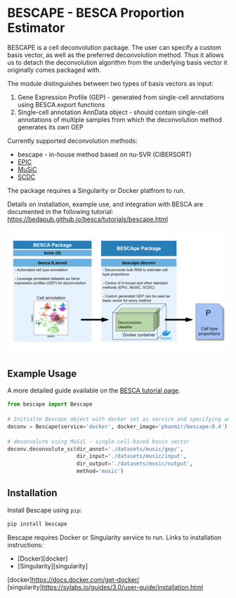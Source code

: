 BESCAPE - BESCA Proportion Estimator
=====================================

BESCAPE is a cell deconvolution package. The user can specify a custom basis vector, as well as the preferred deconvolution method. Thus it allows us to detach the deconvolution algorithm from the underlying basis vector it originally comes packaged with. 

The module distinguishes between two types of basis vectors as input:
1. Gene Expression Profile (GEP) - generated from single-cell annotations using BESCA.export functions 
2. Single-cell annotation AnnData object - should contain single-cell annotations of multiple samples from which the deconvolution method generates its own GEP

Currently supported deconvolution methods:
* bescape - in-house method based on nu-SVR (CIBERSORT)
* [EPIC](https://github.com/GfellerLab/EPIC)
* [MuSiC](https://github.com/xuranw/MuSiC)
* [SCDC](https://github.com/meichendong/SCDC/)

The package requires a Singularity or Docker platfrom to run.

Details on installation, example use, and integration with BESCA are documented in the following tutorial: <https://bedapub.github.io/besca/tutorials/bescape.html>

![summary fig][bescape summary]

[bescape summary]: https://github.com/bedapub/bescape/blob/master/docs/fig/bescape_summary_hires.png "BESCApe summary figure"

## Example Usage
A more detailed guide available on the [BESCA tutorial page](https://bedapub.github.io/besca/tutorials/bescape.html).

```python
from bescape import Bescape

# Initialte Bescape object with docker set as service and specifying an image to use (can be local or on DockerHub)
deconv = Bescape(service='docker', docker_image='phanmir/bescape:0.4')

# deconvolute using MuSiC - single-cell-based basis vector
deconv.deconvolute_sc(dir_annot='./datasets/music/gep/', 
                      dir_input='./datasets/music/input',
                      dir_output='./datasets/music/output', 
                      method='music')
```

## Installation
Install Bescape using `pip`:

```sh
pip install bescape
```

Bescape requires Docker or Singularity service to run. Links to installation instructions:
* [Docker][docker]
* [Singularity][singularity]

[docker]<https://docs.docker.com/get-docker/>
[singularity]<https://sylabs.io/guides/3.0/user-guide/installation.html>

###
